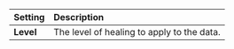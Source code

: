 | Setting   | Description                                |
| :-------- | :----------------------------------------- |
| **Level** | The level of healing to apply to the data. |

